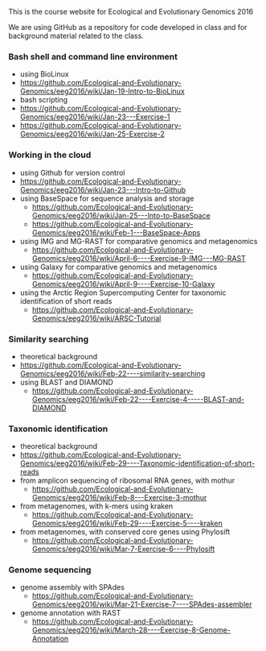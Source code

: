 This is the course website for Ecological and Evolutionary Genomics 2016

We are using GitHub as a repository for code developed in class and for background material related to the class.

### Bash shell and command line environment
- using BioLinux  
 - <https://github.com/Ecological-and-Evolutionary-Genomics/eeg2016/wiki/Jan-19-Intro-to-BioLinux>
- bash scripting  
 - <https://github.com/Ecological-and-Evolutionary-Genomics/eeg2016/wiki/Jan-23---Exercise-1>
  - <https://github.com/Ecological-and-Evolutionary-Genomics/eeg2016/wiki/Jan-25-Exercise-2>  

### Working in the cloud
- using Github for version control
 - <https://github.com/Ecological-and-Evolutionary-Genomics/eeg2016/wiki/Jan-23---Intro-to-Github>
- using BaseSpace for sequence analysis and storage
  - <https://github.com/Ecological-and-Evolutionary-Genomics/eeg2016/wiki/Jan-25---Into-to-BaseSpace>  
  - <https://github.com/Ecological-and-Evolutionary-Genomics/eeg2016/wiki/Feb-1---BaseSpace-Apps>  
- using IMG and MG-RAST for comparative genomics and metagenomics
  - <https://github.com/Ecological-and-Evolutionary-Genomics/eeg2016/wiki/April-6----Exercise-9-IMG---MG-RAST>  
- using Galaxy for comparative genomics and metagenomics
  - <https://github.com/Ecological-and-Evolutionary-Genomics/eeg2016/wiki/April-9----Exercise-10-Galaxy>  
- using the Arctic Region Supercomputing Center for taxonomic identification of short reads
  - <https://github.com/Ecological-and-Evolutionary-Genomics/eeg2016/wiki/ARSC-Tutorial>  

### Similarity searching
- theoretical background
 - <https://github.com/Ecological-and-Evolutionary-Genomics/eeg2016/wiki/Feb-22----similarity-searching>
- using BLAST and DIAMOND
  - <https://github.com/Ecological-and-Evolutionary-Genomics/eeg2016/wiki/Feb-22----Exercise-4-----BLAST-and-DIAMOND>

### Taxonomic identification  
- theoretical background
 - <https://github.com/Ecological-and-Evolutionary-Genomics/eeg2016/wiki/Feb-29----Taxonomic-identification-of-short-reads>
- from amplicon sequencing of ribosomal RNA genes, with mothur 
  - <https://github.com/Ecological-and-Evolutionary-Genomics/eeg2016/wiki/Feb-8---Exercise-3-mothur>
- from metagenomes, with k-mers using kraken
  - <https://github.com/Ecological-and-Evolutionary-Genomics/eeg2016/wiki/Feb-29----Exercise-5----kraken>
- from metagenomes, with conserved core genes using Phylosift 
  - <https://github.com/Ecological-and-Evolutionary-Genomics/eeg2016/wiki/Mar-7-Exercise-6----Phylosift>

### Genome sequencing
- genome assembly with SPAdes  
  - <https://github.com/Ecological-and-Evolutionary-Genomics/eeg2016/wiki/Mar-21-Exercise-7----SPAdes-assembler>  
- genome annotation with RAST  
  - <https://github.com/Ecological-and-Evolutionary-Genomics/eeg2016/wiki/March-28----Exercise-8-Genome-Annotation>  
